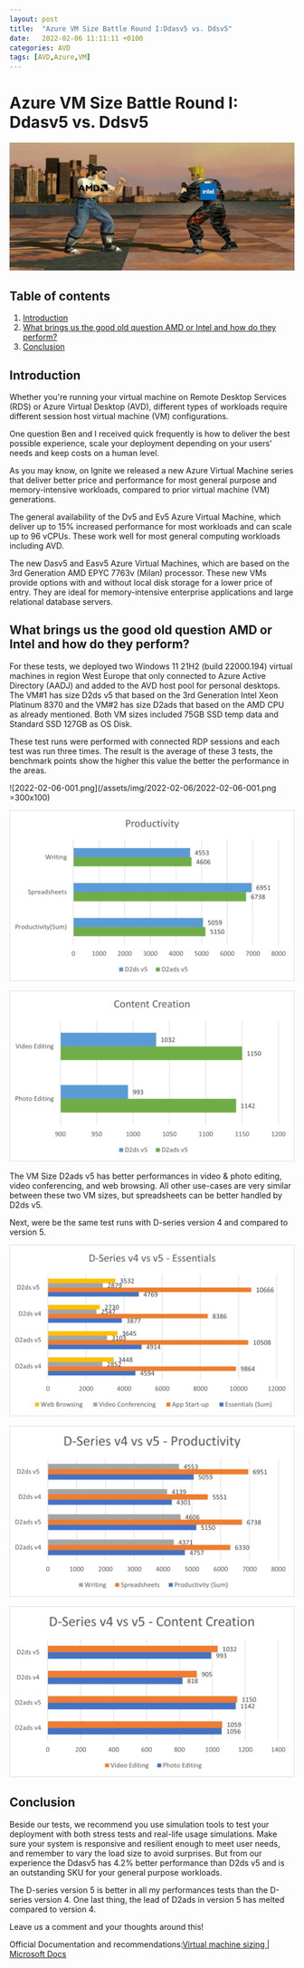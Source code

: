 ```yaml
---
layout: post
title:  "Azure VM Size Battle Round I:Ddasv5 vs. Ddsv5"
date:   2022-02-06 11:11:11 +0100
categories: AVD
tags: [AVD,Azure,VM]
---
```

# Azure VM Size Battle Round I: Ddasv5 vs. Ddsv5 

![2022-02-06-000.png](/assets/img/2022-02-06/2022-02-06-000.png)

## Table of contents
1. [Introduction](#Introduction)
2. [What brings us the good old question AMD or Intel and how do they perform?](#What-brings-us-the-good-old-question-AMD-or-Intel-and-how-do-they-perform)
3. [Conclusion](#Conclusion)

## Introduction

Whether you're running your virtual machine on Remote Desktop Services (RDS) or Azure Virtual Desktop (AVD), different types of workloads require different session host virtual machine (VM) configurations.

One question Ben and I received quick frequently is how to deliver the best possible experience, scale your deployment depending on your users' needs and keep costs on a human level.

As you may know, on Ignite we released a new Azure Virtual Machine series that deliver better price and performance for most general purpose and memory-intensive workloads, compared to prior virtual machine (VM) generations.

The general availability of the Dv5 and Ev5 Azure Virtual Machine, which deliver up to 15% increased performance for most workloads and can scale up to 96 vCPUs. These work well for most general computing workloads including AVD.

The new Dasv5 and Easv5 Azure Virtual Machines, which are based on the 3rd Generation AMD EPYC 7763v (Milan) processor. These new VMs provide options with and without local disk storage for a lower price of entry. They are ideal for memory-intensive enterprise applications and large relational database servers.

## What brings us the good old question AMD or Intel and how do they perform?

For these tests, we deployed two Windows 11 21H2 (build 22000.194) virtual machines in region West Europe that only connected to Azure Active Directory (AADJ) and added to the AVD host pool for personal desktops. The VM#1 has size D2ds v5 that based on the 3rd Generation Intel Xeon Platinum 8370 and the VM#2 has size D2ads that based on the AMD CPU as already mentioned. Both VM sizes included 75GB SSD temp data and Standard SSD 127GB as OS Disk. 

These test runs were performed with connected RDP sessions and each test was run three times. The result is the average of these 3 tests, the benchmark points show the higher this value the better the performance in the areas.

![2022-02-06-001.png](/assets/img/2022-02-06/2022-02-06-001.png =300x100)

![2022-02-06-002.png](/assets/img/2022-02-06/2022-02-06-002.png)

![2022-02-06-003.png](/assets/img/2022-02-06/2022-02-06-003.png)

The VM Size D2ads v5 has better performances in video & photo editing, video conferencing, and web browsing. All other use-cases are very similar between these two VM sizes, but spreadsheets can be better handled by D2ds v5.

Next, were be the same test runs with D-series version 4 and compared to version 5.

![2022-02-06-004.png](/assets/img/2022-02-06/2022-02-06-004.png)

![2022-02-06-005.png](/assets/img/2022-02-06/2022-02-06-005.png)

![2022-02-06-006.png](/assets/img/2022-02-06/2022-02-06-006.png)

## Conclusion

Beside our tests, we recommend you use simulation tools to test your deployment with both stress tests and real-life usage simulations. Make sure your system is responsive and resilient enough to meet user needs, and remember to vary the load size to avoid surprises. But from our experience the Ddasv5 has 4.2% better performance than D2ds v5 and is an outstanding SKU for your general purpose workloads. 

The D-series version 5 is better in all my performances tests than the D-series version 4. One last thing, the lead of D2ads in version 5 has melted compared to version 4.

Leave us a comment and your thoughts around this!

Official Documentation and recommendations:[Virtual machine sizing | Microsoft Docs](https://docs.microsoft.com/en-us/windows-server/remote/remote-desktop-services/virtual-machine-recs#multi-session-recommendations)